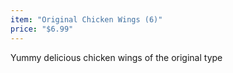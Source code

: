 ```yaml
---
item: "Original Chicken Wings (6)"
price: "$6.99"
---
```


Yummy delicious chicken wings of the original type